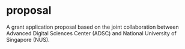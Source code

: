 # proposal
A grant application proposal based on the joint collaboration between Advanced Digital Sciences Center (ADSC) and National University of Singapore (NUS).
